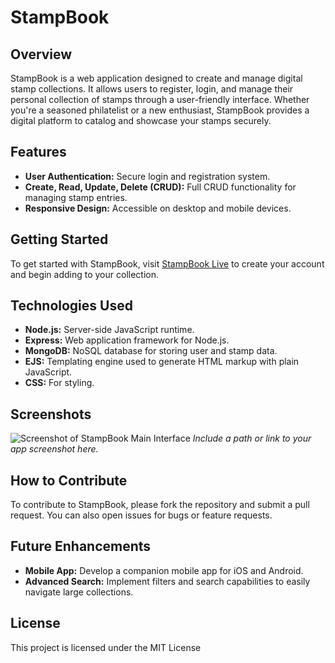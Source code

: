 



# StampBook

## Overview
StampBook is a web application designed to create and manage digital stamp collections. It allows users to register, login, and manage their personal collection of stamps through a user-friendly interface. Whether you're a seasoned philatelist or a new enthusiast, StampBook provides a digital platform to catalog and showcase your stamps securely.

## Features
- **User Authentication:** Secure login and registration system.
- **Create, Read, Update, Delete (CRUD):** Full CRUD functionality for managing stamp entries.
- **Responsive Design:** Accessible on desktop and mobile devices.

## Getting Started
To get started with StampBook, visit [StampBook Live](#) to create your account and begin adding to your collection.

## Technologies Used
- **Node.js:** Server-side JavaScript runtime.
- **Express:** Web application framework for Node.js.
- **MongoDB:** NoSQL database for storing user and stamp data.
- **EJS:** Templating engine used to generate HTML markup with plain JavaScript.
- **CSS:** For styling.

## Screenshots
![Screenshot of StampBook Main Interface](/path/to/screenshot) *Include a path or link to your app screenshot here.*

## How to Contribute
To contribute to StampBook, please fork the repository and submit a pull request. You can also open issues for bugs or feature requests.

## Future Enhancements
- **Mobile App:** Develop a companion mobile app for iOS and Android.
- **Advanced Search:** Implement filters and search capabilities to easily navigate large collections.

## License
This project is licensed under the MIT License 
